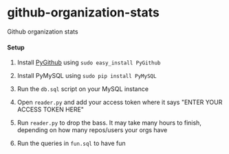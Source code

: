 github-organization-stats
=========================

Github organization stats

#### Setup

1. Install [PyGithub](http://jacquev6.github.io/PyGithub/v1/introduction.html) using `sudo easy_install PyGithub`

2. Install PyMySQL using `sudo pip install PyMySQL`

3. Run the `db.sql` script on your MySQL instance

4. Open `reader.py` and add your access token where it says "ENTER YOUR ACCESS TOKEN HERE"

5. Run `reader.py` to drop the bass. It may take many hours to finish, depending on how many repos/users your orgs have

6. Run the queries in `fun.sql` to have fun